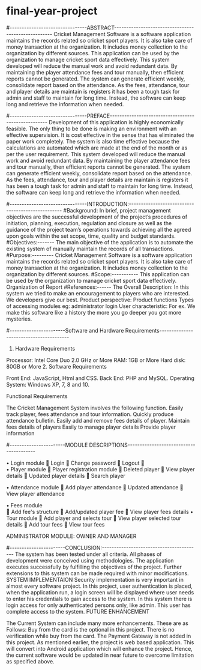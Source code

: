 # final-year-project
   
#--------------------------------ABSTRACT----------------------------------------------------
Cricket Management Software is a software application maintains the records related so cricket sport players. It is also take care of money transaction at the organization. It includes money collection to the organization by different sources. This application can be used by the organization to manage cricket sport data effectively. This system developed will reduce the manual work and avoid redundant data. By maintaining the player attendance fees and tour manually, then efficient reports cannot be generated. The system can generate efficient weekly, consolidate report based on the attendance. As the fees, attendance, tour and player details are maintain is registers it has been a tough task for admin and staff to maintain for long time. Instead, the software can keep long and retrieve the information when needed.
 
#--------------------------------PREFACE----------------------------------------------------
Development of this application is highly economically feasible. The only thing to be done is making an environment with an effective supervision.
It is cost effective in the sense that has eliminated the paper work completely. The system is also time effective because the calculations are automated which are made at the end of the month or as per the user requirement.
This system developed will reduce the manual work and avoid redundant data. By maintaining the player attendance fees and tour manually, then efficient reports cannot be generated. The system can generate efficient weekly, consolidate report based on the attendance. As the fees, attendance, tour and player details are maintain is registers it has been a tough task for admin and staff to maintain for long time. Instead, the software can keep long and retrieve the information when needed.

#--------------------------------INTRODUCTION:--------------------------------------------------
#Background: 
In brief, project management objectives are the successful development of the project’s procedures of initiation, planning, execution, regulation and closure as well as the guidance of the project team’s operations towards achieving all the agreed upon goals within the set scope, time, quality and budget standards.
#Objectives:-------
The main objective of the application is to automate the existing   system of manually maintain the records of all transactions.
#Purpose:---------
Cricket Management Software is a software application maintains the records related so cricket sport players. It is also take care of money transaction at the organization. It includes money collection to the organization by different sources.
#Scope:-----------
This application can be used by the organization to manage cricket sport data effectively. 
Organization of Report
#References:------
The Overall Description:
In this system we tried to make an encouragement to players who are interested.
We developers give our best.
Product perspective:
Product functions
Types of accessing modules eg: administrator login
    User characteristic:
    For ex. We make this software like a history the more you go deeper you got more mysteries.
 
 #-----------------------Software and Hardware Requirements----------------------------------------

1.	Hardware Requirements

Processor: Intel Core Duo 2.0 GHz or More
RAM: 1GB or More
Hard disk: 80GB or More
2.	Software Requirements

Front End: JavaScript, Html and CSS.
Back End: PHP and MySQL.
Operating System: Windows XP, 7, 8 and 10.

Functional Requirements

The Cricket Management System involves the following function.
Easily track player, fees attendance and tour information.
Quickly produce attendance bulletin.
Easily add and remove fees details of player.
Maintain fees details of players
Easily to manage player details
Provide player information

#-----------------------MODULE DESCRIPTIONS----------------------------------------

•	Login module
	Login
	Change password
	Logout
	
•	Player module
	 Player registration module 
	 Deleted player 
	View player details 
	Updated player details
	Search player 

•	Attendance module 
	Add player attendance
	Updated attendance
	View player attendance


•	Fees module   
	Add fee's structure
	Add/updated player fee
	View player fees details
•	Tour module
	Add player and selects tour
	View player selected tour details 
	Add tour fees 
	View tour fees 

ADMINISTRATOR MODULE: OWNER AND MANAGER

#-----------------------CONCLUSION:-----------------------------------------
The system has been tested under all criteria. All phases of development were conceived using methodologies. The application executes successfully by fulfilling the objectives of the project. Further extensions to this system can be made required with minor modifications.
SYSTEM IMPLEMENTAION
Security implementation is very important in almost every software project.
In this project, user authentication is placed, when the application run, a login screen will be displayed where user needs to enter his credentials to gain access to the system.
In this system there is login access for only authenticated persons only, like admin. This user has complete access to the system.
FUTURE ENHANCEMENT

The Current System can include many more enhancements. These are as Follows:
Buy from the card is the optional in this project.
There is no verification while buy from the card.
The Payment Gateway is not added in this project.
As mentioned earlier, the project is web based application. This will convert into
Android application which will enhance the project.
Hence, the current software would be updated in near future to overcome limitation as specified above.

